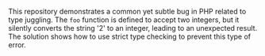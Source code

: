 This repository demonstrates a common yet subtle bug in PHP related to type juggling.  The `foo` function is defined to accept two integers, but it silently converts the string '2' to an integer, leading to an unexpected result. The solution shows how to use strict type checking to prevent this type of error.